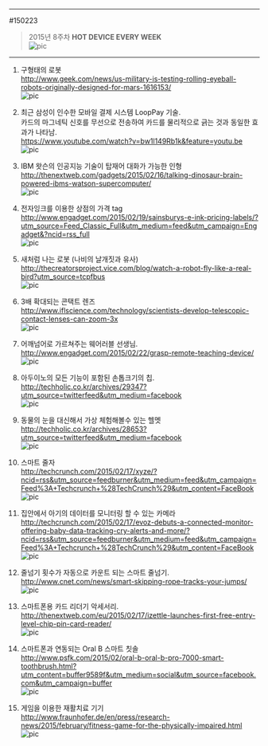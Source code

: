            
---              
#150223           
> 2015년 8주차 **HOT DEVICE EVERY WEEK**             
![pic](../image/MAIN.png)             
                
---            
  
  
1. 구형태의 로봇  
http://www.geek.com/news/us-military-is-testing-rolling-eyeball-robots-originally-designed-for-mars-1616153/  
![pic](../image/150223/1.jpg)  
  
2. 최근 삼성이 인수한 모바일 결제 시스템 LoopPay 기술.  
카드의 마그네틱 신호를 무선으로 전송하여 카드를 물리적으로 긁는 것과 동일한 효과가 나타남.  
https://www.youtube.com/watch?v=bw1l149Rb1k&feature=youtu.be  
![pic](../image/150223/2.jpg)  
  
3. IBM 왓슨의 인공지능 기술이 탑재어 대화가 가능한 인형  
http://thenextweb.com/gadgets/2015/02/16/talking-dinosaur-brain-powered-ibms-watson-supercomputer/  
![pic](../image/150223/3.png)  
  
4. 전자잉크를 이용한 상점의 가격 tag  
http://www.engadget.com/2015/02/19/sainsburys-e-ink-pricing-labels/?utm_source=Feed_Classic_Full&utm_medium=feed&utm_campaign=Engadget&?ncid=rss_full  
![pic](../image/150223/4.jpg)  
  
5. 새처럼 나는 로봇 (나비의 날개짓과 유사)  
http://thecreatorsproject.vice.com/blog/watch-a-robot-fly-like-a-real-bird?utm_source=tcpfbus  
![pic](../image/150223/5.jpg)  
  
6. 3배 확대되는 콘택트 렌즈  
http://www.iflscience.com/technology/scientists-develop-telescopic-contact-lenses-can-zoom-3x  
![pic](../image/150223/6.jpg)  
  
7. 어깨넘어로 가르쳐주는 웨어러블 선생님.  
http://www.engadget.com/2015/02/22/grasp-remote-teaching-device/  
![pic](../image/150223/7.jpg)  
  
8. 아두이노의 모든 기능이 포함된 손톱크기의 칩.  
http://techholic.co.kr/archives/29347?utm_source=twitterfeed&utm_medium=facebook  
![pic](../image/150223/8.jpg)  
  
9. 동물의 눈을 대신해서 가상 체험해볼수 있는 헬멧  
http://techholic.co.kr/archives/28653?utm_source=twitterfeed&utm_medium=facebook  
![pic](../image/150223/9.jpg)  
  
10. 스마트 줄자  
http://techcrunch.com/2015/02/17/xyze/?ncid=rss&utm_source=feedburner&utm_medium=feed&utm_campaign=Feed%3A+Techcrunch+%28TechCrunch%29&utm_content=FaceBook  
![pic](../image/150223/10.png)  
  
11. 집안에서 아기의 데이터를 모니터링 할 수 있는 카메라  
http://techcrunch.com/2015/02/17/evoz-debuts-a-connected-monitor-offering-baby-data-tracking-cry-alerts-and-more/?ncid=rss&utm_source=feedburner&utm_medium=feed&utm_campaign=Feed%3A+Techcrunch+%28TechCrunch%29&utm_content=FaceBook  
![pic](../image/150223/11.jpg)  
  
12. 줄넘기 횟수가 자동으로 카운트 되는 스마트 줄넘기.  
http://www.cnet.com/news/smart-skipping-rope-tracks-your-jumps/  
![pic](../image/150223/12.png)  
  
13. 스마트폰용 카드 리더기 악세서리.  
http://thenextweb.com/eu/2015/02/17/izettle-launches-first-free-entry-level-chip-pin-card-reader/  
![pic](../image/150223/13.jpg)  
  
  
14. 스마트폰과 연동되는 Oral B 스마트 칫솔  
http://www.psfk.com/2015/02/oral-b-oral-b-pro-7000-smart-toothbrush.html?utm_content=buffer9589f&utm_medium=social&utm_source=facebook.com&utm_campaign=buffer  
![pic](../image/150223/14.jpg)  
  
15. 게임을 이용한 재활치료 기기  
http://www.fraunhofer.de/en/press/research-news/2015/february/fitness-game-for-the-physically-impaired.html  
![pic](../image/150223/15.jpg)  
  
  
